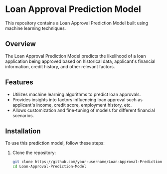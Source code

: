 # Loan Approval Prediction Model

This repository contains a Loan Approval Prediction Model built using machine learning techniques.

## Overview

The Loan Approval Prediction Model predicts the likelihood of a loan application being approved based on historical data, applicant's financial information, credit history, and other relevant factors.

## Features

- Utilizes machine learning algorithms to predict loan approvals.
- Provides insights into factors influencing loan approval such as applicant's income, credit score, employment history, etc.
- Allows customization and fine-tuning of models for different financial scenarios.

## Installation

To use this prediction model, follow these steps:

1. Clone the repository:

   ```bash
   git clone https://github.com/your-username/Loan-Approval-Prediction-Model.git
   cd Loan-Approval-Prediction-Model
